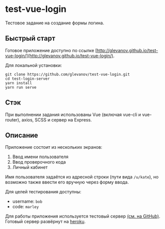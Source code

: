 # test-vue-login
Тестовое задание на создание формы логина.

## Быстрый старт
Готовое приложение доступно по ссылке [http://glevanov.github.io/test-vue-login/](http://glevanov.github.io/test-vue-login/).

Для локальной установки:
```
git clone https://github.com/glevanov/test-vue-login.git
cd test-login-server
yarn install
yarn run serve
```

## Стэк
При выполнении задания использованы Vue (включая vue-cli и vue-router), axios, SCSS и сервер на Express.

## Описание
Приложение состоит из нескольких экранов:
1) Ввод имени пользователя
1) Ввод проверочного кода
1) Личный кабинет

Имя пользователя задаётся из адресной строки (пути вида ```/u/kate```), но возможно также ввести его вручную через форму ввода.

Для целей тестирования доступны:
* username: ```bob```
* code: ```marley```

Для работы приложения используется тестовый сервер [(см. на GitHub)](https://github.com/glevanov/test-login-server).
Готовый сервер развёрнут на [heroku](https://glevanov-test-login.herokuapp.com/).
